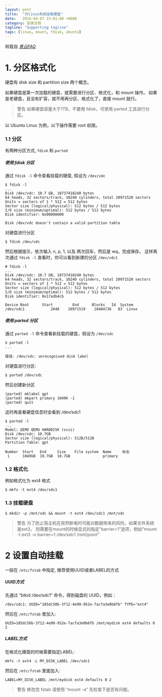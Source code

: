 ```yaml
---
layout: post
title:  "为linux系统挂载硬盘"
date:   2016-04-07 15:01:00 +0800
category: 安装文档
tagline: "Supporting tagline"
tags: [linux, mount, fdisk, ubuntu]
---
```


转载自 *[青云FAQ](https://docs.qingcloud.com/faq/index.html#id9)*

# 1. 分区格式化

硬盘有 disk size 和 partition size 两个概念。

如果硬盘是第一次加载的硬盘，就需要进行分区、格式化，和 mount 操作。 如果是老硬盘，且没有扩容，就不用再分区、格式化了，直接 mount 就行。

>  警告 如果硬盘容量大于1TB，不要用 fdisk，可使用 parted 工具进行分区。


以 Ubuntu Linux 为例，以下操作需要 root 权限。

### 1.1 分区

有两种分区方式, `fdisk` 和 `parted`

##### 使用 fdisk 分区

通过 `fdisk -l` 命令查看挂载的硬盘, 假设为 `/dev/vdc`

```
$ fdisk -l
...
Disk /dev/vdc: 10.7 GB, 10737418240 bytes
64 heads, 32 sectors/track, 10240 cylinders, total 20971520 sectors
Units = sectors of 1 * 512 = 512 bytes
Sector size (logical/physical): 512 bytes / 512 bytes
I/O size (minimum/optimal): 512 bytes / 512 bytes
Disk identifier: 0x00000000

Disk /dev/vdc doesn't contain a valid partition table
```

对硬盘进行分区

```
$ fdisk /dev/vdc
```

然后根据提示，依次输入 n, p, 1, 以及 两次回车，然后是 wq，完成保存。 这样再次通过 `fdisk -l` 查看时，你可以看到新建的分区 `/dev/vdc1`

```
# fdisk -l
...
Disk /dev/sdc: 10.7 GB, 10737418240 bytes
64 heads, 32 sectors/track, 10240 cylinders, total 20971520 sectors
Units = sectors of 1 * 512 = 512 bytes
Sector size (logical/physical): 512 bytes / 512 bytes
I/O size (minimum/optimal): 512 bytes / 512 bytes
Disk identifier: 0x17adb4cb

Device Boot      Start         End      Blocks   Id  System
/dev/sdc1            2048    20971519    10484736   83  Linux
```

##### 使用 parted 分区

通过 `parted -l` 命令查看新挂载的硬盘，假设为 `/dev/sdc`

```
$ parted -l
...

错误: /dev/sdc: unrecognised disk label
```

对硬盘进行分区:

```
$ parted /dev/sdc
```

然后创建新分区

```
(parted) mklabel gpt
(parted) mkpart primary 1049K -1
(parted) quit
```

这时再查看硬盘信息时会看到 /dev/sdc1

```
$ parted -l
...
Model: QEMU QEMU HARDDISK (scsi)
Disk /dev/sdc: 10.7GB
Sector size (logical/physical): 512B/512B
Partition Table: gpt

Number  Start   End     Size    File system  Name     标志
 1      1049kB  10.7GB  10.7GB               primary
```

### 1.2 格式化

例如格式化为 ext4 格式

```
$ mkfs -t ext4 /dev/sdc1
```

### 1.3 挂载硬盘

```
$ mkdir -p /mnt/sdc && mount -t ext4 /dev/sdc1 /mnt/sdc
```

> 警告 为了防止宿主机在突然断电时可能对数据带来的风险，如果文件系统是ext3， 则需要在mount的时候显式的指定”barrier=1”选项，例如”mount -t ext3 -o barrier=1 /dev/sdc1 /mnt/point”

# 2 设置自动挂载

一般在 `/etc/fstab` 中指定, 推荐使用UUID或者LABEL的方式

##### UUID方式

先通过 “blkid /dev/sdc1” 命令，得到磁盘的 UUID，例如：

```
/dev/sdc1: UUID="185dc58b-3f12-4e90-952e-7acfa3e0b6fb" TYPE="ext4"
```

然后在 `/etc/fstab` 里加入:

```
UUID=185dc58b-3f12-4e90-952e-7acfa3e0b6fb /mnt/mydisk ext4 defaults 0 2
```

##### LABEL方式

在格式化硬盘的时候需要指定LABEL:

```
mkfs -t ext4 -L MY_DISK_LABEL /dev/sdc1
```

然后在 `/etc/fstab` 里面加入:

```
LABEL=MY_DISK_LABEL /mnt/mydisk ext4 defaults 0 2
```

> 警告 修改完 fstab 请使用 “mount -a” 先检查下是否有问题。
